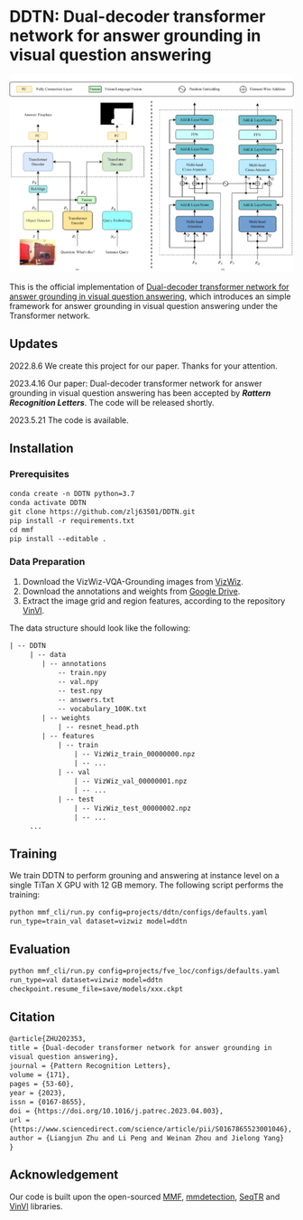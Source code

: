 # DDTN: Dual-decoder transformer network for answer grounding in visual question answering
![overview](./docs/teaser/overview.png) 

This is the official implementation of [Dual-decoder transformer network for answer grounding in visual question answering](https://doi.org/10.1016/j.patrec.2023.04.003), which introduces an simple framework for answer grounding in visual question answering under the Transformer network.   


## Updates
2022.8.6 We create this project for our paper. Thanks for your attention.

2023.4.16 Our paper: Dual-decoder transformer network for answer grounding in visual question answering has been accepted by ***Rattern Recognition Letters***. The code will be released shortly.

2023.5.21 The code is available.

## Installation
### Prerequisites
```
conda create -n DDTN python=3.7
conda activate DDTN
git clone https://github.com/zlj63501/DDTN.git
pip install -r requirements.txt
cd mmf
pip install --editable .
```

### Data Preparation

1. Download the VizWiz-VQA-Grounding images from [VizWiz](https://vizwiz.org/tasks-and-datasets/answer-grounding-for-vqa/).
2. Download the annotations and weights from [Google Drive](https://drive.google.com/drive/folders/1V6cmRd1JR-8PWDIq53xXmzzl3Bhj-u2b?usp=sharing).
3. Extract the image grid and region features, according to the repository [VinVl](https://github.com/pzzhang/VinVL).

The data structure should look like the following:

```
| -- DDTN
     | -- data
        | -- annotations
            -- train.npy
            -- val.npy
            -- test.npy
            -- answers.txt
            -- vocabulary_100K.txt
        | -- weights
            | -- resnet_head.pth
        | -- features
            | -- train
                | -- VizWiz_train_00000000.npz
                | -- ...
            | -- val
                | -- VizWiz_val_00000001.npz
                | -- ...
            | -- test
                | -- VizWiz_test_00000002.npz
                | -- ...
     ...
```

## Training
We train DDTN to perform grouning and answering at instance level on a single TiTan X GPU with 12 GB memory. The following script performs the training:
```
python mmf_cli/run.py config=projects/ddtn/configs/defaults.yaml run_type=train_val dataset=vizwiz model=ddtn
```

## Evaluation
```
python mmf_cli/run.py config=projects/fve_loc/configs/defaults.yaml run_type=val dataset=vizwiz model=ddtn checkpoint.resume_file=save/models/xxx.ckpt
```

## Citation

```
@article{ZHU202353,
title = {Dual-decoder transformer network for answer grounding in visual question answering},
journal = {Pattern Recognition Letters},
volume = {171},
pages = {53-60},
year = {2023},
issn = {0167-8655},
doi = {https://doi.org/10.1016/j.patrec.2023.04.003},
url = {https://www.sciencedirect.com/science/article/pii/S0167865523001046},
author = {Liangjun Zhu and Li Peng and Weinan Zhou and Jielong Yang}
}
```

## Acknowledgement

Our code is built upon the open-sourced [MMF](https://github.com/facebookresearch/mmf), [mmdetection](https://github.com/open-mmlab/mmdetection), [SeqTR](https://github.com/sean-zhuh/SeqTR) and [VinVl](https://github.com/pzzhang/VinVL) libraries. 

